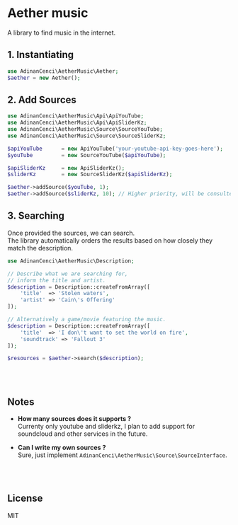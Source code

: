 # Aether music

A library to find music in the internet.

## 1. Instantiating

```php
use AdinanCenci\AetherMusic\Aether;
$aether = new Aether();
```

## 2. Add Sources

```php
use AdinanCenci\AetherMusic\Api\ApiYouTube;
use AdinanCenci\AetherMusic\Api\ApiSliderKz;
use AdinanCenci\AetherMusic\Source\SourceYouTube;
use AdinanCenci\AetherMusic\Source\SourceSliderKz;

$apiYouTube      = new ApiYouTube('your-youtube-api-key-goes-here');
$youTube         = new SourceYouTube($apiYouTube);

$apiSliderKz     = new ApiSliderKz();
$sliderKz        = new SourceSliderKz($apiSliderKz);

$aether->addSource($youTube, 1);
$aether->addSource($sliderKz, 10); // Higher priority, will be consulted first.
```

## 3. Searching

Once provided the sources, we can search.  
The library automatically orders the results based on how closely they match the description.

```php
use AdinanCenci\AetherMusic\Description;

// Describe what we are searching for,
// inform the title and artist.
$description = Description::createFromArray([
    'title'  => 'Stolen waters',
    'artist' => 'Cain\'s Offering'
]);

// Alternatively a game/movie featuring the music.
$description = Description::createFromArray([
    'title'  => 'I don\'t want to set the world on fire',
    'soundtrack' => 'Fallout 3'
]);

$resources = $aether->search($description);
```

<br><br>

## Notes

- **How many sources does it supports ?**  
  Currenty only youtube and sliderkz, I plan to add support for soundcloud and other services in the future.

- **Can I write my own sources ?**  
  Sure, just implement `AdinanCenci\AetherMusic\Source\SourceInterface`.

<br><br>

## License

MIT